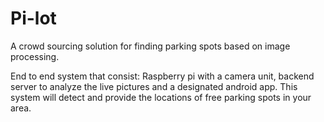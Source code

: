 # Pi-lot
A crowd sourcing solution for finding parking spots based on image processing.

End to end system that consist: Raspberry pi with a camera unit, backend server to analyze the live pictures and a designated android app. 
This system will detect and provide the locations of free parking spots in your area. 
